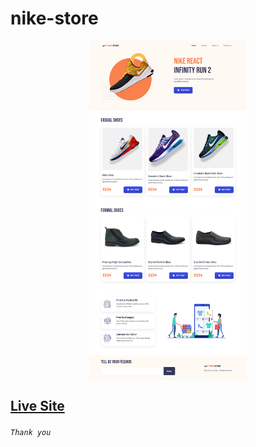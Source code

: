# nike-store

<p align="center">
  <img src="screenshots/screenshot-web.png" width="50%" align="center"/>
</p>

## [Live Site](https://asadujjamanmridul.github.io/nike-store/index.html)

###### `Thank you`
